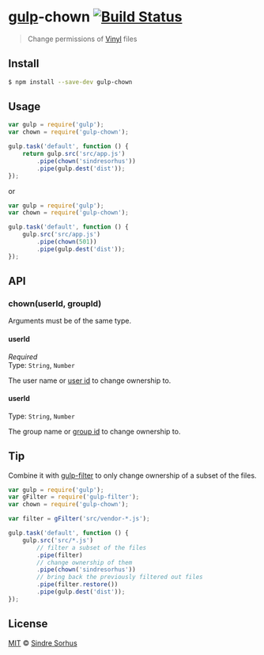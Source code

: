 # [gulp](http://gulpjs.com)-chown [![Build Status](https://travis-ci.org/sindresorhus/gulp-chown.svg?branch=master)](https://travis-ci.org/sindresorhus/gulp-chown)

> Change permissions of [Vinyl](https://github.com/wearefractal/vinyl) files


## Install

```bash
$ npm install --save-dev gulp-chown
```


## Usage

```js
var gulp = require('gulp');
var chown = require('gulp-chown');

gulp.task('default', function () {
	return gulp.src('src/app.js')
		.pipe(chown('sindresorhus'))
		.pipe(gulp.dest('dist'));
});
```

or

```js
var gulp = require('gulp');
var chown = require('gulp-chown');

gulp.task('default', function () {
	gulp.src('src/app.js')
		.pipe(chown(501))
		.pipe(gulp.dest('dist'));
});
```


## API

### chown(userId, groupId)

Arguments must be of the same type.

#### userId

*Required*  
Type: `String`, `Number`

The user name or [user id](https://en.wikipedia.org/wiki/User_identifier) to change ownership to.

#### userId

Type: `String`, `Number`

The group name or [group id](https://en.wikipedia.org/wiki/Group_identifier) to change ownership to.


## Tip

Combine it with [gulp-filter](https://github.com/sindresorhus/gulp-filter) to only change ownership of a subset of the files.

```js
var gulp = require('gulp');
var gFilter = require('gulp-filter');
var chown = require('gulp-chown');

var filter = gFilter('src/vendor-*.js');

gulp.task('default', function () {
	gulp.src('src/*.js')
		// filter a subset of the files
		.pipe(filter)
		// change ownership of them
		.pipe(chown('sindresorhus'))
		// bring back the previously filtered out files
		.pipe(filter.restore())
		.pipe(gulp.dest('dist'));
});
```


## License

[MIT](http://opensource.org/licenses/MIT) © [Sindre Sorhus](http://sindresorhus.com)
